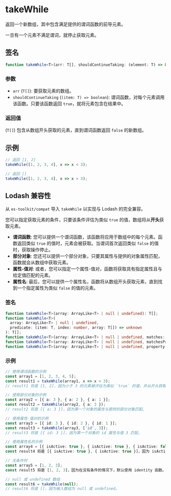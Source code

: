 # takeWhile

返回一个新数组，其中包含满足提供的谓词函数的前导元素。

一旦有一个元素不满足谓词，就停止获取元素。

## 签名

```typescript
function takeWhile<T>(arr: T[], shouldContinueTaking: (element: T) => boolean): T[];
```

### 参数

- `arr` (`T[]`): 要获取元素的数组。
- `shouldContinueTaking` (`(item: T) => boolean`): 谓词函数，对每个元素调用该函数。只要该函数返回 `true`，就将元素包含在结果中。

### 返回值

(`T[]`) 包含从数组开头获取的元素，直到谓词函数返回 `false` 的新数组。

## 示例

```typescript
// 返回 [1, 2]
takeWhile([1, 2, 3, 4], x => x < 3);

// 返回 []
takeWhile([1, 2, 3, 4], x => x > 3);
```

## Lodash 兼容性

从 `es-toolkit/compat` 导入 `takeWhile` 以实现与 Lodash 的完全兼容。

您可以指定获取元素的条件，只要该条件评估为类似 `true` 的值，数组将从**开头**获取元素。

- **谓词函数**: 您可以提供一个谓词函数，该函数将应用于数组中的每个元素。函数返回类似 `true` 的值时，元素会被获取。当谓词首次返回类似 `false` 的值时，获取操作停止。
- **部分对象**: 您还可以提供一个部分对象，只要其属性与提供的对象属性匹配，函数就会从数组中获取元素。
- **属性-值对**: 或者，您可以指定一个属性-值对，函数将获取具有指定属性且与给定值匹配的元素。
- **属性名**: 最后，您可以提供一个属性名，函数将从数组开头获取元素，直到找到一个指定属性为类似 `false` 的值的元素。

### 签名

```typescript
function takeWhile<T>(array: ArrayLike<T> | null | undefined): T[];
function takeWhile<T>(
  array: ArrayLike<T> | null | undefined,
  predicate: (item: T, index: number, array: T[]) => unknown
): T[];
function takeWhile<T>(array: ArrayLike<T> | null | undefined, matches: Partial<T>): T[];
function takeWhile<T>(array: ArrayLike<T> | null | undefined, matchesProperty: [keyof T, unknown]): T[];
function takeWhile<T>(array: ArrayLike<T> | null | undefined, property: PropertyKey): T[];
```

### 示例

```typescript
// 使用谓词函数的示例
const array1 = [1, 2, 3, 4, 5];
const result1 = takeWhile(array1, x => x < 3);
// result1 将是 [1, 2]，因为小于 3 的元素被评估为类似 `true` 的值，并从开头获取，而首次遇到大于或等于 3 的值时停止。

// 使用部分对象的示例
const array2 = [{ a: 3 }, { a: 2 }, { a: 1 }];
const result2 = takeWhile(array2, { a: 3 });
// result2 将是 [{ a: 3 }]，因为第一个对象的属性与提供的部分对象匹配。

// 使用属性-值对的示例
const array3 = [{ id: 3 }, { id: 2 }, { id: 1 }];
const result3 = takeWhile(array3, ['id', 3]);
// result3 将是 [{ id: 3 }]，因为第一个对象的 id 属性与值 3 匹配。

// 使用属性名的示例
const array4 = [{ isActive: true }, { isActive: true }, { isActive: false }];
const result4 将是 [{ isActive: true }, { isActive: true }]，因为 isActive 属性被评估为类似 `true` 的值，并从开头获取。

// 无条件时
const array5 = [1, 2, 3];
const result5 将是 [1, 2, 3]，因为在没有条件的情况下，默认使用 identity 函数。

// null 或 undefined 数组
const result6 = takeWhile(null);
// result6 将是 []，因为输入数组为 null 或 undefined。
```
